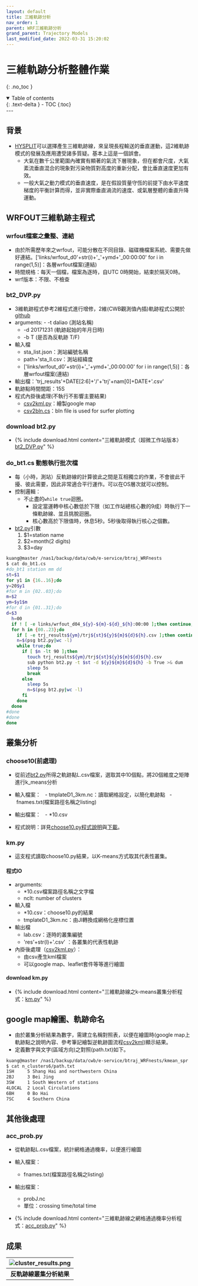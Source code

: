 ```yaml
---
layout: default
title: 三維軌跡分析
nav_order: 1
parent: WRF三維軌跡分析
grand_parent: Trajectory Models
last_modified_date: 2022-03-31 15:20:02
---
```


# 三維軌跡分析整體作業
{: .no_toc }

<details open markdown="block">
  <summary>
    Table of contents
  </summary>
  {: .text-delta }
- TOC
{:toc}
</details>
---

## 背景
- [HYSPLIT][HYSPLIT]可以選擇產生三維軌跡線，來呈現長程輸送的垂直運動，這2維軌跡模式的發展及應用遭受諸多質疑。基本上這是一個誤會。
  - 大氣在數千公里範圍內確實有顯著的氣流下層現象，但在都會尺度，大氣紊流垂直混合的現象對污染物質對高度的重新分配，會比垂直速度更加有效。
  - 一般大氣之動力模式的垂直速度，是在假設質量守恆的前提下由水平速度梯度的平衡計算而得，並非實際垂直渦流的速度、或氣層整體的垂直升降運動。
  

## WRFOUT三維軌跡主程式
### wrfout檔案之彙整、連結
- 由於所需歷年來之wrfout，可能分散在不同目錄、磁碟機檔案系統、需要先做好連結。['links/wrfout_d0'+str(i)+'_'+ymd+'_00:00:00' for i in range(1,5)]：各層wrfout檔案(連結)
- 時間規格：每天一個檔，檔案為逐時，自UTC 0時開始，結束於隔天0時。
- wrf版本：不限、不檢查

### bt2_DVP.py
- 3維軌跡程式參考2維程式進行增修，2維(CWB觀測值內插)軌跡程式公開於[github](https://github.com/sinotec2/rd_cwbDay/blob/master/traj2kml.py)
- arguments:
  - \-t daliao (測站名稱)
  - \-d 20171231 (軌跡起始的年月日時)
  - \-b T (是否為反軌跡 T/F)
- 輸入檔
  - sta_list.json：測站編號名稱
  - path+'sta_ll.csv：測站經緯度
  - ['links/wrfout_d0'+str(i)+'_'+ymd+'_00:00:00' for i in range(1,5)]：各層wrfout檔案(連結)
- 輸出檔：'trj_results'+DATE[2:6]+'/'+'trj'+nam[0]+DATE+'.csv'
- 軌跡點時間間距：15S
- 程式內掛後處理(不執行不影響主要結果)
  - [csv2kml.py][csv2kml]：繪製google map
  - [csv2bln.cs](https://sinotec2.github.io/Focus-on-Air-Quality/wind_models/CODiS/traj/#csv2bln)：bln file is used for surfer plotting

### download bt2.py

- {% include download.html content="三維軌跡模式（超微工作站版本）[bt2_DVP.py](https://github.com/sinotec2/Focus-on-Air-Quality/blob/main/TrajModels/btraj_WRFnests/bt2_DVP.py)" %}

### do_bt1.cs 動態執行批次檔
- 每（小時，測站）反軌跡線的計算彼此之間是互相獨立的作業，不會彼此干擾、彼此需要，因此非常適合平行運作。可以在OS層次就可以控制。
- 控制邏輯：
  - 不止盡的`while true`迴圈。
    - 設定當運轉中核心數低於下限（如工作站總核心數的9成）時執行下一條軌跡線、並且挑脫迴圈。
    - 核心數高於下限值時，休息5秒。5秒後取得執行核心之個數。
- [bt2.py][bt2]引數
  1. $1=station name
  2. $2=month(2 digits)
  3. $3=day

```bash
kuang@master /nas1/backup/data/cwb/e-service/btraj_WRFnests
$ cat do_bt1.cs
#do_bt1 station mm dd
st=$1
for y1 in {16..16};do
y=20$y1
#for m in {02..03};do
m=$2
ym=$y1$m
#for d in {01..31};do
d=$3
  h=00
  if ! [ -e links/wrfout_d04_${y}-${m}-${d}_${h}:00:00 ];then continue;fi
  for h in {00..23};do
    if [ -e trj_results${ym}/trj${st}${y}${m}${d}${h}.csv ];then continue;fi
    n=$(psg bt2.py|wc -l)
    while true;do
      if [ $n -lt 90 ];then
        touch trj_results${ym}/trj${st}${y}${m}${d}${h}.csv
        sub python bt2.py -t $st -d ${y}${m}${d}${h} -b True >& dum
        sleep 5s
        break
      else
        sleep 5s
        n=$(psg bt2.py|wc -l)
      fi
    done
  done
#done
#done
done
```

## 叢集分析

### choose10(前處理)

- 從前述[bt2.py](#bt2_DVP_py)所得之軌跡點L.csv檔案，選取其中10個點，將20個維度之矩陣進行k_means分析
- 輸入檔案：
  - tmplateD1_3km.nc：讀取網格設定，以簡化軌跡點
  - fnames.txt(檔案路徑名稱之listing)
- 輸出檔案：
  - *10.csv

- 程式說明：詳見[choose10.py程式說明](#choose10前處理)與[下載](https://github.com/sinotec2/Focus-on-Air-Quality/blob/main/TrajModels/btraj_WRFnests/choose10.py)。

### km.py

- 這支程式讀取choose10.py結果，以K-means方式取其代表性叢集。

#### 程式IO

- arguments:
  - *10.csv檔案路徑名稱之文字檔
  - nclt: number of clusters
- 輸入檔
  - *10.csv：choose10.py的結果
  - tmplateD1_3km.nc：由JI轉換成網格化座標位置
- 輸出檔
  - lab.csv：逐時的叢集編號
  - 'res'+str(l)+'.csv' ：各叢集的代表性軌跡
- 內掛後處理（[csv2kml.py][csv2kml]）：
  - 由csv產生kml檔案
  - 可以google map、leaflet套件等等進行繪圖

#### download km.py

- {% include download.html content="三維軌跡線之k-means叢集分析程式：[km.py](https://github.com/sinotec2/Focus-on-Air-Quality/blob/main/TrajModels/btraj_WRFnests/km.py)" %}

## google map繪圖、軌跡命名
- 由於叢集分析結果為數字，需建立名稱對照表，以便在繪圖時(google map上軌跡點之說明內容、參考筆記繪製逆軌跡圖流程[csv2kml][csv2kml])顯示結果。
- 定義數字與文字(區域方向)之對照(path.txt)如下。

```bash
kuang@master /nas1/backup/data/cwb/e-service/btraj_WRFnests/kmean_spr
$ cat n_clusters6/path.txt
1SH     5 Shang Hai and northwestern China
2BJ     3 Bei Jing
3SW     1 South Western of stations
4LOCAL  2 Local Circulations
6BH     0 Bo Hai
7SC     4 Southern China
```

## 其他後處理
### acc_prob.py
- 從軌跡點L.csv檔案，統計網格通過機率，以便進行繪圖
- 輸入檔案：
  - fnames.txt(檔案路徑名稱之listing)
- 輸出檔案：
  - probJ.nc
  - 單位：crossing time/total time

- {% include download.html content="三維軌跡線之網格通過機率分析程式：[acc_prob.py](https://github.com/sinotec2/Focus-on-Air-Quality/blob/main/TrajModels/btraj_WRFnests/acc_prob.py)" %}


## 成果

| ![cluster_results.png](https://raw.githubusercontent.com/sinotec2/Focus-on-Air-Quality/main/assets/images/7f55203a-04c9-4cc9-8f37-3544f9373392.png)|
|:-:|
| <b>反軌跡線叢集分析結果</b>|

[csv2kml]: <https://sinotec2.github.io/Focus-on-Air-Quality/utilities/GIS/csv2kml/> "點狀資訊KML檔之撰寫(csv2kml.py)"
[bt2]: <https://sinotec2.github.io/Focus-on-Air-Quality/TrajModels/btraj_WRFnests#bt2_dvppy> "3維軌跡程式"
[HYSPLIT]: <https://sinotec2.github.io/Focus-on-Air-Quality/TrajModels/HYSPLIT/> "Hybrid Single Particle Lagrangian Integrated Trajectory Model 美國海洋與大氣總署空氣資源研究室(NOAA ARL)所發展的模式。"